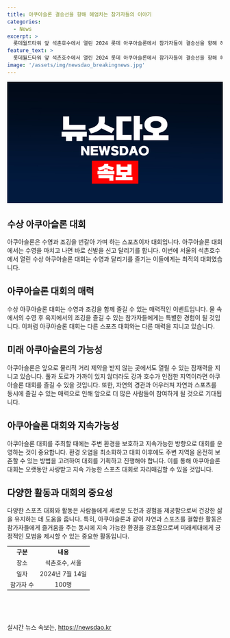 ```yaml
---
title: 아쿠아슬론 결승선을 향해 헤엄치는 참가자들의 이야기
categories:
  - News
excerpt: >
  롯데월드타워 앞 석촌호수에서 열린 2024 롯데 아쿠아슬론에서 참가자들이 결승선을 향해 헤엄치고 있다.
feature_text: >
  롯데월드타워 앞 석촌호수에서 열린 2024 롯데 아쿠아슬론에서 참가자들이 결승선을 향해 헤엄치고 있다.
image: '/assets/img/newsdao_breakingnews.jpg'
---
```


<p><img src="/assets/img/newsdao_breakingnews.jpg" alt="ranknews 속보" /></p>

<h2 data-ke-size="size26">수상 아쿠아슬론 대회</h2>

<p data-ke-size="size16">아쿠아슬론은 수영과 조깅을 번갈아 가며 하는 스포츠이자 대회입니다. 아쿠아슬론 대회에서는 수영을 마치고 나면 바로 신발을 신고 달리기를 합니다. 이번에 서울의 석촌호수에서 열린 수상 아쿠아슬론 대회는 수영과 달리기를 즐기는 이들에게는 최적의 대회였습니다.</p>

<h2 data-ke-size="size26">아쿠아슬론 대회의 매력</h2>

<p data-ke-size="size16">수상 아쿠아슬론 대회는 수영과 조깅을 함께 즐길 수 있는 매력적인 이벤트입니다. 물 속에서의 수영 후 육지에서의 조깅을 즐길 수 있는 참가자들에게는 특별한 경험이 될 것입니다. 이처럼 아쿠아슬론 대회는 다른 스포츠 대회와는 다른 매력을 지니고 있습니다.</p>

<h2 data-ke-size="size26">미래 아쿠아슬론의 가능성</h2>

<p data-ke-size="size16">아쿠아슬론은 앞으로 물리적 거리 제약을 받지 않는 곳에서도 열릴 수 있는 잠재력을 지니고 있습니다. 풀과 도로가 가까이 있지 않더라도 강과 호수가 인접한 지역이라면 아쿠아슬론 대회를 즐길 수 있을 것입니다. 또한, 자연의 경관과 어우러져 자연과 스포츠를 동시에 즐길 수 있는 매력으로 인해 앞으로 더 많은 사람들이 참여하게 될 것으로 기대됩니다.</p>

<h2 data-ke-size="size26">아쿠아슬론 대회와 지속가능성</h2>

<p data-ke-size="size16">아쿠아슬론 대회를 주최할 때에는 주변 환경을 보호하고 지속가능한 방향으로 대회를 운영하는 것이 중요합니다. 환경 오염을 최소화하고 대회 이후에도 주변 지역을 온전히 보존할 수 있는 방법을 고려하여 대회를 기획하고 진행해야 합니다. 이를 통해 아쿠아슬론 대회는 오랫동안 사랑받고 지속 가능한 스포츠 대회로 자리매김할 수 있을 것입니다.</p>

<h2 data-ke-size="size26">다양한 활동과 대회의 중요성</h2>

<p data-ke-size="size16">다양한 스포츠 대회와 활동은 사람들에게 새로운 도전과 경험을 제공함으로써 건강한 삶을 유지하는 데 도움을 줍니다. 특히, 아쿠아슬론과 같이 자연과 스포츠를 결합한 활동은 참가자들에게 즐거움을 주는 동시에 지속 가능한 환경을 강조함으로써 미래세대에게 긍정적인 모범을 제시할 수 있는 중요한 활동입니다.</p>

<table>
<tbody>
<tr>
<td style="text-align: center; height: 17px;"><b>구분</b></td>
<td style="text-align: center; height: 17px;"><b>내용</b></td>
</tr>
<tr>
<td style="text-align: center; height: 17px;">장소</td>
<td style="text-align: center; height: 17px;">석촌호수, 서울</td>
</tr>
<tr>
<td style="text-align: center; height: 17px;">일자</td>
<td style="text-align: center; height: 17px;">2024년 7월 14일</td>
</tr>
<tr>
<td style="text-align: center; height: 17px;">참가자 수</td>
<td style="text-align: center; height: 17px;">100명</td>
</tr>
</tbody>
</table>

<p data-ke-size="size16">&nbsp;</p>

<p data-ke-size="size16">&nbsp;</p>
실시간 뉴스 속보는, <a href="https://newsdao.kr" rel="dofollow">https://newsdao.kr</a>


